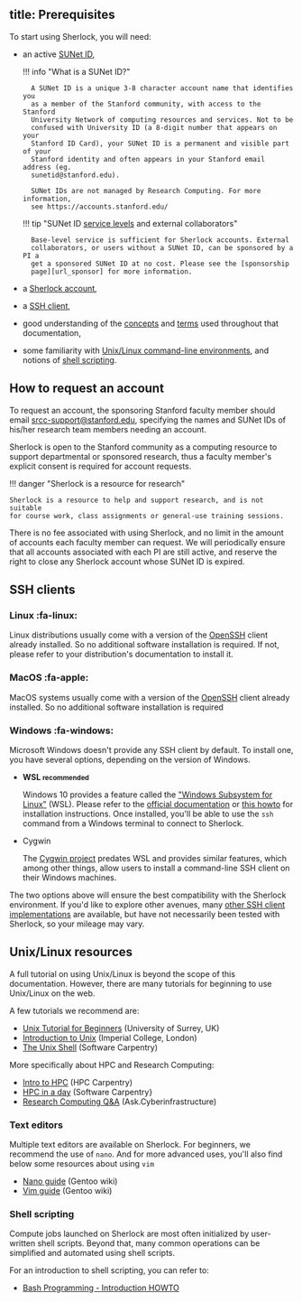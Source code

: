 title: Prerequisites
----

To start using Sherlock, you will need:

* an active [SUNet ID][url_sunet],

    !!! info "What is a SUNet ID?"

        A SUNet ID is a unique 3-8 character account name that identifies you
        as a member of the Stanford community, with access to the Stanford
        University Network of computing resources and services. Not to be
        confused with University ID (a 8-digit number that appears on your
        Stanford ID Card), your SUNet ID is a permanent and visible part of your
        Stanford identity and often appears in your Stanford email address (eg.
        sunetid@stanford.edu).

        SUNet IDs are not managed by Research Computing. For more information,
        see https://accounts.stanford.edu/


    !!! tip "SUNet ID [service levels][url_level] and external collaborators"

        Base-level service is sufficient for Sherlock accounts. External
        collaborators, or users without a SUNet ID, can be sponsored by a PI a
        get a sponsored SUNet ID at no cost. Please see the [sponsorship
        page][url_sponsor] for more information.

* a [Sherlock account][url_request],
* a [SSH client][url_ssh],
* good understanding of the [concepts][url_concepts] and [terms][url_glossary]
  used throughout that documentation,
* some familiarity with [Unix/Linux command-line environments][url_unix], and
  notions of [shell scripting][url_bash].



## How to request an account

To request an account, the sponsoring Stanford faculty member should email
srcc-support@stanford.edu, specifying the names and SUNet IDs of
his/her research team members needing an account.

Sherlock is open to the Stanford community as a computing resource to support
departmental or sponsored research, thus a faculty member's explicit consent is
required for account requests.

!!! danger "Sherlock is a resource for research"

    Sherlock is a resource to help and support research, and is not suitable
    for course work, class assignments or general-use training sessions.

There is no fee associated with using Sherlock, and no limit in the amount of
accounts each faculty member can request. We will periodically ensure that all
accounts associated with each PI are still active, and reserve the right to
close any Sherlock account whose SUNet ID is expired.



## SSH clients


### Linux :fa-linux:

Linux distributions usually come with a version of the [OpenSSH][url_openssh]
client already installed. So no additional software installation is required.
If not, please refer to your distribution's documentation to install it.

### MacOS :fa-apple:

MacOS systems usually come with a version of the [OpenSSH][url_openssh] client
already installed. So no additional software installation is required


### Windows :fa-windows:

Microsoft Windows doesn't provide any SSH client by default. To install one,
you have several options, depending on the version of Windows.

* **WSL <small>recommended</small>**

    Windows 10 provides a feature called the ["Windows
    Subsystem for Linux"][url_wsl] (WSL). Please refer to the [official
    documentation][url_wsl_doc] or [this howto][url_wsl_howto] for installation
    instructions. Once installed, you'll be able to use the `ssh` command from a
    Windows terminal to connect to Sherlock.

* Cygwin

    The [Cygwin project][url_cygwin] predates WSL and provides similar features,
    which among other things, allow users to install a command-line SSH client on
    their Windows machines.

The two options above will ensure the best compatibility with the Sherlock
environment. If you'd like to explore other avenues, many [other SSH client
implementations][url_ssh_clients] are available, but have not necessarily been tested
with Sherlock, so your mileage may vary.


## Unix/Linux resources

A full tutorial on using Unix/Linux is beyond the scope of this documentation.
However, there are many tutorials for beginning to use Unix/Linux on the web.

A few tutorials we recommend are:

* [Unix Tutorial for Beginners][url_tuto_1] (University of Surrey, UK)
* [Introduction to Unix][url_tuto_2] (Imperial College, London)
* [The Unix Shell][url_tuto_3] (Software Carpentry)

More specifically about HPC and Research Computing:

* [Intro to HPC][url_tuto_5] (HPC Carpentry)
* [HPC in a day][url_tuto_4] (Software Carpentry}
* [Research Computing Q&A][url_tuto_6] (Ask.Cyberinfrastructure)

### Text editors

Multiple text editors are available on Sherlock. For beginners, we recommend
the use of `nano`. And for more advanced uses, you'll also find below some
resources about using `vim`

* [Nano guide][url_nano] (Gentoo wiki)
* [Vim guide][url_vim] (Gentoo wiki)


### Shell scripting

Compute jobs launched on Sherlock are most often initialized by user-written
shell scripts. Beyond that, many common operations can be simplified and
automated using shell scripts.

For an introduction to shell scripting, you can refer to:

* [Bash Programming - Introduction HOWTO][url_scripting]


[comment]: #  (link URLs -----------------------------------------------------)

[url_sunet]:        https://uit.stanford.edu/service/accounts/sunetids
[url_level]:        https://uit.stanford.edu/service/accounts/sunetids#services
[url_sponsor]:      https://uit.stanford.edu/service/sponsorship/

[url_openssh]:      https://www.openssh.com/
[url_wsl]:          https://en.wikipedia.org/wiki/Windows_Subsystem_for_Linux
[url_wsl_doc]:      https://msdn.microsoft.com/commandline/wsl
[url_wsl_howto]:    https://www.howtogeek.com/249966/how-to-install-and-use-the-linux-bash-shell-on-windows-10/
[url_cygwin]:       https://cygwin.com
[url_ssh_clients]:  https://en.wikipedia.org/wiki/Comparison_of_SSH_clients#Platform

[url_request]:      #how-to-request-an-account
[url_ssh]:          #ssh-clients
[url_unix]:         #unixlinux-resources
[url_bash]:         #shell-scripting
[url_concepts]:     /docs/overview/concepts
[url_glossary]:     /docs/overview/glossary

[url_scripting]:    http://tldp.org/HOWTO/Bash-Prog-Intro-HOWTO.html
[url_tuto_1]:       http://www.ee.surrey.ac.uk/Teaching/Unix/
[url_tuto_2]:       http://www.doc.ic.ac.uk/~wjk/UnixIntro/
[url_tuto_3]:       https://swcarpentry.github.io/shell-novice/
[url_tuto_4]:       https://psteinb.github.io/hpc-in-a-day/
[url_tuto_5]:       https://hpc-carpentry.github.io/hpc-intro/
[url_tuto_6]:       https://ask.cyberinfrastructure.org/latest


[url_nano]:         https://wiki.gentoo.org/wiki/Nano/Basics_Guide
[url_vim]:          https://wiki.gentoo.org/wiki/Vim/Guide
